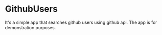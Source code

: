 # GithubUsers
It's a simple app that searches github users using github api. The app is for demonstration purposes.
